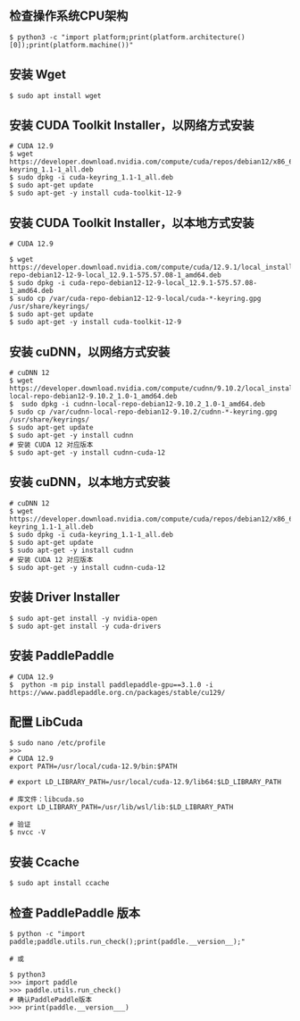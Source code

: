 
## 检查操作系统CPU架构
```shell
$ python3 -c "import platform;print(platform.architecture()[0]);print(platform.machine())"
```

## 安装 Wget
```shell
$ sudo apt install wget
```

## 安装 CUDA Toolkit Installer，以网络方式安装
```shell
# CUDA 12.9
$ wget https://developer.download.nvidia.com/compute/cuda/repos/debian12/x86_64/cuda-keyring_1.1-1_all.deb
$ sudo dpkg -i cuda-keyring_1.1-1_all.deb
$ sudo apt-get update
$ sudo apt-get -y install cuda-toolkit-12-9
```

## 安装 CUDA Toolkit Installer，以本地方式安装
```shell
# CUDA 12.9

$ wget https://developer.download.nvidia.com/compute/cuda/12.9.1/local_installers/cuda-repo-debian12-12-9-local_12.9.1-575.57.08-1_amd64.deb
$ sudo dpkg -i cuda-repo-debian12-12-9-local_12.9.1-575.57.08-1_amd64.deb
$ sudo cp /var/cuda-repo-debian12-12-9-local/cuda-*-keyring.gpg /usr/share/keyrings/
$ sudo apt-get update
$ sudo apt-get -y install cuda-toolkit-12-9
```

## 安装 cuDNN，以网络方式安装
```shell
# cuDNN 12
$ wget https://developer.download.nvidia.com/compute/cudnn/9.10.2/local_installers/cudnn-local-repo-debian12-9.10.2_1.0-1_amd64.deb
$  sudo dpkg -i cudnn-local-repo-debian12-9.10.2_1.0-1_amd64.deb
$ sudo cp /var/cudnn-local-repo-debian12-9.10.2/cudnn-*-keyring.gpg /usr/share/keyrings/
$ sudo apt-get update
$ sudo apt-get -y install cudnn
# 安装 CUDA 12 对应版本
$ sudo apt-get -y install cudnn-cuda-12
```

## 安装 cuDNN，以本地方式安装
```shell
# cuDNN 12
$ wget https://developer.download.nvidia.com/compute/cuda/repos/debian12/x86_64/cuda-keyring_1.1-1_all.deb
$ sudo dpkg -i cuda-keyring_1.1-1_all.deb
$ sudo apt-get update
$ sudo apt-get -y install cudnn
# 安装 CUDA 12 对应版本
$ sudo apt-get -y install cudnn-cuda-12
```

## 安装 Driver Installer
```shell
$ sudo apt-get install -y nvidia-open
$ sudo apt-get install -y cuda-drivers
```

## 安装 PaddlePaddle
```shell
# CUDA 12.9
$  python -m pip install paddlepaddle-gpu==3.1.0 -i https://www.paddlepaddle.org.cn/packages/stable/cu129/
```

## 配置 LibCuda
```shell
$ sudo nano /etc/profile
>>>
# CUDA 12.9
export PATH=/usr/local/cuda-12.9/bin:$PATH

# export LD_LIBRARY_PATH=/usr/local/cuda-12.9/lib64:$LD_LIBRARY_PATH

# 库文件：libcuda.so
export LD_LIBRARY_PATH=/usr/lib/wsl/lib:$LD_LIBRARY_PATH

# 验证
$ nvcc -V
```

## 安装 Ccache
```shell
$ sudo apt install ccache
```

## 检查 PaddlePaddle 版本
```shell
$ python -c "import paddle;paddle.utils.run_check();print(paddle.__version__);"

# 或

$ python3
>>> import paddle
>>> paddle.utils.run_check()
# 确认PaddlePaddle版本
>>> print(paddle.__version___)
```



